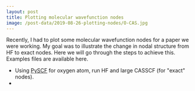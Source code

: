 ```yaml
---
layout: post
title: Plotting molecular wavefunction nodes
image: /post-data/2019-08-26-plotting-nodes/O-CAS.jpg
---
```


Recently, I had to plot some molecular wavefunction nodes for a paper we were working.
My goal was to illustrate the change in nodal structure from HF to exact nodes.
Here we will go through the steps to achieve this.
Examples files are available here.

- Using [PySCF](https://github.com/pyscf/pyscf) for oxygen atom, run HF and large CASSCF (for "exact" nodes).
-
